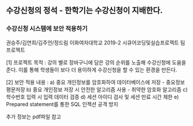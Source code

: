 ## 수강신청의 정석 - 한학기는 수강신청이 지배한다.
### 수강신청 시스템에 보안 적용하기
권승주/김연희/김주언/정드림
이화여자대학교 2019-2 시큐어코딩및실습프로젝트 팀 프로젝트

[1] 프로젝트 목적 : 강의 별로 장바구니에 담은 강의 순위를 노출해 수강신청에 도움을 준다. 이를 통해 학생들이 보다 더 용이하게 수강신청을 할 수 있는 환경을 만든다.

[2] 보안 적용 내용 :
a) 중요 개인정보를 암호화하여 데이터베이스에 저장 - 중요정보 평문저장
b) 즁요 개인정보 저장 시 안전한 알고리즘 사용 - 취약한 암호화 알고리즘
c) 학수번호 입력 시 입력 데이터 검증
d) 세션 아이디 검사 및 세션 만료 시간 제한
e) Prepared statement를 통한 SQL 인젝션 공격 방지

추가 정보는 pdf파일 참고

